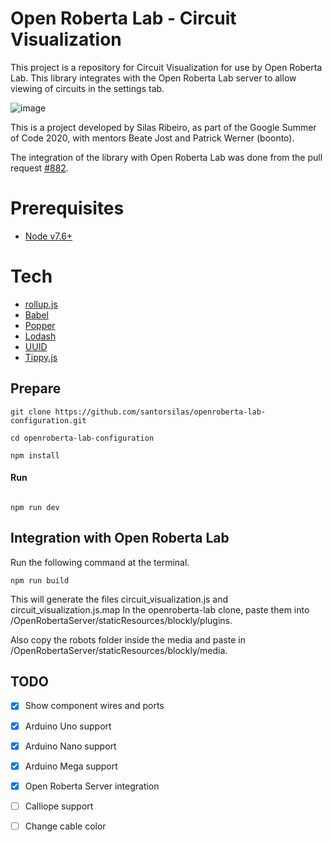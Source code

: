 # Open Roberta Lab -  Circuit Visualization

This project is a repository for Circuit Visualization for use by Open Roberta Lab. This library integrates with the Open Roberta Lab server to allow viewing of circuits in the settings tab.

![image](https://github.com/santorsilas/openroberta-lab-configuration/blob/master/pictures/Screenshot%20from%202020-08-30%2004-02-18.png)

This is a project developed by Silas Ribeiro, as part of the Google Summer of Code 2020, with mentors Beate Jost and
Patrick Werner (boonto).


The integration of the library with Open Roberta Lab was done from the pull request [#882](https://github.com/OpenRoberta/openroberta-lab/pull/882).

# Prerequisites
- [Node v7.6+](http://nodejs.org/)

# Tech
- [rollup.js](https://rollupjs.org/guide/en/)
- [Babel](https://babeljs.io/)
- [Popper](https://popper.js.org/)
- [Lodash](https://lodash.com/)
- [UUID](https://www.npmjs.com/package/uuid)
- [Tippy.js](https://atomiks.github.io/tippyjs/)


## Prepare

```
git clone https://github.com/santorsilas/openroberta-lab-configuration.git

cd openroberta-lab-configuration

npm install
```

#### Run

```

npm run dev

```

## Integration with Open Roberta Lab

Run the following command at the terminal.

```
npm run build

```

This will generate the files circuit_visualization.js and circuit_visualization.js.map
In the openroberta-lab clone, paste them into /OpenRobertaServer/staticResources/blockly/plugins.

Also copy the robots folder inside the media and paste in /OpenRobertaServer/staticResources/blockly/media.


## TODO
- [x] Show component wires and ports
- [x] Arduino Uno support
- [x] Arduino Nano support
- [x] Arduino Mega support 
- [x] Open Roberta Server integration
- [ ] Calliope support
- [ ] Change cable color


